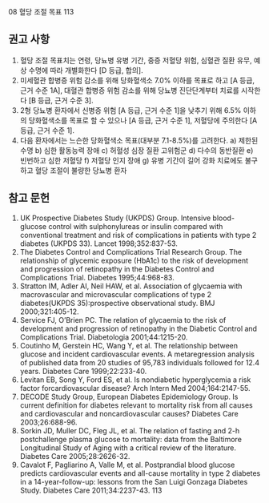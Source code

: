 08 혈당 조절 목표 113

## 권고 사항

1.  혈당 조절 목표치는 연령, 당뇨병 유병 기간, 중증 저혈당 위험, 심혈관 질환 유무, 예상 수명에 따라 개별화한다 [D 등급, 합의].
2.  미세혈관 합병증 위험 감소를 위해 당화혈색소 7.0% 이하를 목표로 하고 [A 등급, 근거 수준 1A], 대혈관 합병증 위험 감소를 위해 당뇨병 진단단계부터 치료를 시작한다 [B 등급, 근거 수준 3].
3.  2형 당뇨병 환자에서 신병증 위험 [A 등급, 근거 수준 1]을 낮추기 위해 6.5% 이하의 당화혈색소를 목표로 할 수 있으나 [A 등급, 근거 수준 1], 저혈당에 주의한다 [A 등급, 근거 수준 1].
4.  다음 환자에서는 느슨한 당화혈색소 목표(대부분 7.1-8.5%)를 고려한다.
    a) 제한된 수명
    b) 심한 활동능력 장애
    c) 허혈성 심장 질환 고위험군
    d) 다수의 동반질환
    e) 빈번하고 심한 저혈당
    f) 저혈당 인지 장애
    g) 유병 기간이 길어 강화 치료에도 불구하고 혈당 조절이 불량한 당뇨병 환자

## 참고 문헌

1.  UK Prospective Diabetes Study (UKPDS) Group. Intensive blood-glucose control with sulphonylureas or insulin compared with conventional treatment and risk of complications in patients with type 2 diabetes (UKPDS 33). Lancet 1998;352:837-53.
2.  The Diabetes Control and Complications Trial Research Group. The relationship of glycemic exposure (HbA1c) to the risk of development and progression of retinopathy in the Diabetes Control and Complications Trial. Diabetes 1995;44:968-83.
3.  Stratton IM, Adler AI, Neil HAW, et al. Association of glycaemia with macrovascular and microvascular complications of type 2 diabetes(UKPDS 35):prospective observational study. BMJ 2000;321:405-12.
4.  Service FJ, O’Brien PC. The relation of glycaemia to the risk of development and progression of retinopathy in the Diabetic Control and Complications Trial. Diabetologia 2001;44:1215-20.
5.  Coutinho M, Gerstein HC, Wang Y, et al. The relationship between glucose and incident cardiovascular events. A metaregression analysis of published data from 20 studies of 95,783 individuals followed for 12.4 years. Diabetes Care 1999;22:233-40.
6.  Levitan EB, Song Y, Ford ES, et al. Is nondiabetic hyperglycemia a risk factor forcardiovascular disease? Arch Intern Med 2004;164:2147-55.
7.  DECODE Study Group, European Diabetes Epidemiology Group. Is current definition for diabetes relevant to mortality risk from all causes and cardiovascular and noncardiovascular causes? Diabetes Care 2003;26:688-96.
8.  Sorkin JD, Muller DC, Fleg JL, et al. The relation of fasting and 2-h postchallenge plasma glucose to mortality: data from the Baltimore Longitudinal Study of Aging with a critical review of the literature. Diabetes Care 2005;28:2626-32.
9.  Cavalot F, Pagliarino A, Valle M, et al. Postprandial blood glucose predicts cardiovascular events and all-cause mortality in type 2 diabetes in a 14-year-follow-up: lessons from the San Luigi Gonzaga Diabetes Study. Diabetes Care 2011;34:2237-43.
<PAGE>113